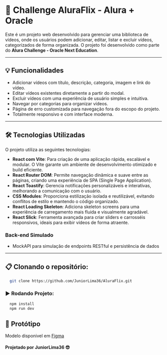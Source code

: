 # 🚀 Challenge AluraFlix - Alura + Oracle

Este é um projeto web desenvolvido para gerenciar uma biblioteca de vídeos, onde os usuários podem adicionar, editar, listar e excluir vídeos, categorizados de forma organizada. O projeto foi desenvolvido como parte do **Alura Challenge - Oracle Next Education**.

---

## **💡 Funcionalidades**

- Adicionar vídeos com título, descrição, categoria, imagem e link do vídeo.
- Editar vídeos existentes diretamente a partir do modal.
- Excluir vídeos com uma experiência de usuário simples e intuitiva.
- Navegar por categorias para organizar vídeos.
- Página de erro customizada para navegação fora do escopo do projeto.
- Totalmente responsivo e com interface moderna.

---

## **🛠 Tecnologias Utilizadas**

O projeto utiliza as seguintes tecnologias:

- **React com Vite**: Para criação de uma aplicação rápida, escalável e modular. O Vite garante um ambiente de desenvolvimento otimizado e build eficiente.  
- **React Router DOM**: Permite navegação dinâmica e suave entre as páginas, criando uma experiência de SPA (Single Page Application).  
- **React Toastify**: Gerencia notificações personalizáveis e interativas, melhorando a comunicação com o usuário.  
- **CSS Modules**: Proporciona estilização isolada e reutilizável, evitando conflitos de estilo e mantendo o código organizado.  
- **React Loading Skeleton**: Adiciona skeleton screens para uma experiência de carregamento mais fluida e visualmente agradável.  
- **React Slick**: Ferramenta avançada para criar sliders e carrosséis responsivos, ideais para exibir vídeos de forma atraente.  


### **Back-end Simulado**
- MockAPI para simulação de endpoints RESTful e persistência de dados

---

## :clipboard: Clonando o repositório:
```sh
  git clone https://github.com/JuniorLima36/AluraFlix.git
```

### ▶️ Rodando Projeto:
```sh
  npm install
  npm run dev
```

## :art: Protótipo
Modelo disponivel em [Figma](https://www.figma.com/design/06e5IXeOVl8QvA3mm4TENR/New-AluraFlix---PT)
<br/>

#### Projetado por JuniorLima36 :sunglasses: 